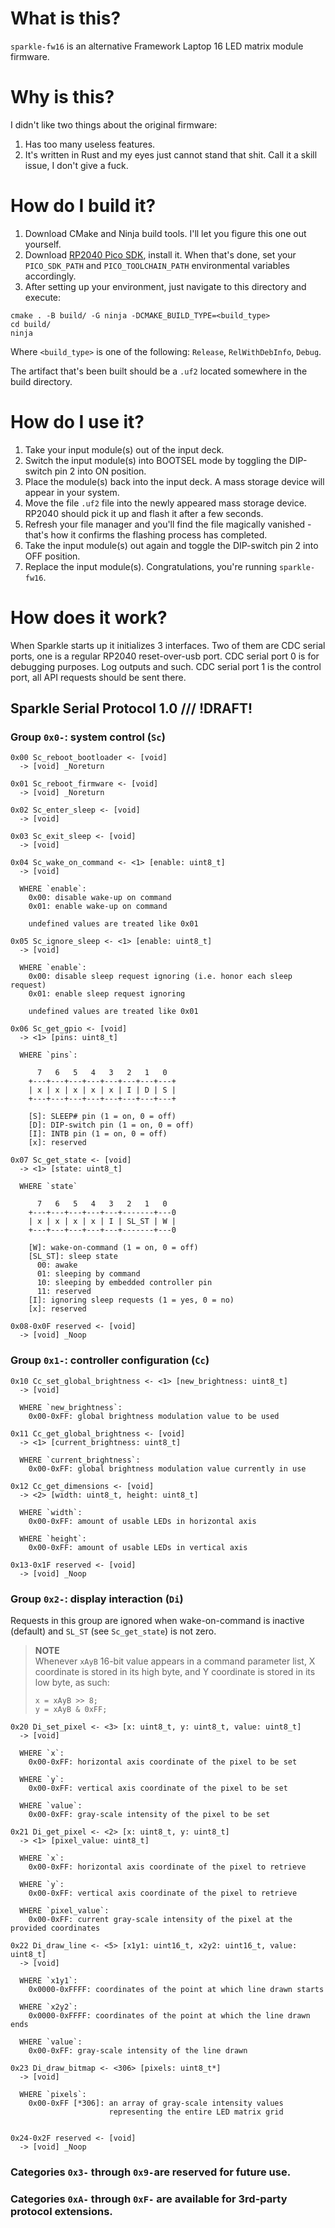 ﻿# What is this?
`sparkle-fw16` is an alternative Framework Laptop 16 LED matrix module firmware.

# Why is this?
I didn't like two things about the original firmware:
1. Has too many useless features.
2. It's written in Rust and my eyes just cannot stand that shit. 
   Call it a skill issue, I don't give a fuck.

# How do I build it?
1. Download CMake and Ninja build tools. I'll let you figure this one out yourself.
2. Download [RP2040 Pico SDK](https://github.com/raspberrypi/pico-sdk), install it. 
When that's done, set your `PICO_SDK_PATH` and `PICO_TOOLCHAIN_PATH` environmental 
variables accordingly.
3. After setting up your environment, just navigate to this directory and execute:
```
cmake . -B build/ -G ninja -DCMAKE_BUILD_TYPE=<build_type>
cd build/
ninja
```
Where `<build_type>` is one of the following: `Release`, `RelWithDebInfo`, `Debug`.

The artifact that's been built should be a `.uf2` located somewhere in the build 
directory.

# How do I use it?
1. Take your input module(s) out of the input deck.
2. Switch the input module(s) into BOOTSEL mode by toggling the DIP-switch pin 2 
   into ON position. 
3. Place the module(s) back into the input deck. A mass storage device will appear 
   in your system. 
4. Move the file `.uf2` file into the newly appeared mass storage device. RP2040 
   should pick it up and flash it after a few seconds.
5. Refresh your file manager and you'll find the
   file magically vanished - that's how it confirms the flashing process has completed.
6. Take the input module(s) out again and toggle the DIP-switch pin 2 into OFF position.
7. Replace the input module(s). Congratulations, you're running `sparkle-fw16`.

# How does it work?
When Sparkle starts up it initializes 3 interfaces. Two of them are CDC serial ports, one
is a regular RP2040 reset-over-usb port. CDC serial port 0 is for debugging purposes. Log 
outputs and such. CDC serial port 1 is the control port, all API requests should be sent
there.

## Sparkle Serial Protocol 1.0 /// !DRAFT!

### Group `0x0-`: system control (`Sc`)
```
0x00 Sc_reboot_bootloader <- [void]
  -> [void] _Noreturn
```

```
0x01 Sc_reboot_firmware <- [void]
  -> [void] _Noreturn
```

```
0x02 Sc_enter_sleep <- [void]
  -> [void]
  ```

```
0x03 Sc_exit_sleep <- [void]
  -> [void]
```

```
0x04 Sc_wake_on_command <- <1> [enable: uint8_t]
  -> [void]
  
  WHERE `enable`:
    0x00: disable wake-up on command
    0x01: enable wake-up on command
    
    undefined values are treated like 0x01
```

```
0x05 Sc_ignore_sleep <- <1> [enable: uint8_t]
  -> [void]
  
  WHERE `enable`:
    0x00: disable sleep request ignoring (i.e. honor each sleep request)
    0x01: enable sleep request ignoring
    
    undefined values are treated like 0x01
```

```
0x06 Sc_get_gpio <- [void]
  -> <1> [pins: uint8_t]
  
  WHERE `pins`:
    
      7   6   5   4   3   2   1   0
    +---+---+---+---+---+---+---+---+
    | x | x | x | x | x | I | D | S |
    +---+---+---+---+---+---+---+---+
    
    [S]: SLEEP# pin (1 = on, 0 = off)
    [D]: DIP-switch pin (1 = on, 0 = off)
    [I]: INTB pin (1 = on, 0 = off)
    [x]: reserved
```

```
0x07 Sc_get_state <- [void]
  -> <1> [state: uint8_t]
  
  WHERE `state`

      7   6   5   4   3   2   1   0
    +---+---+---+---+---+-------+---0
    | x | x | x | x | I | SL_ST | W |
    +---+---+---+---+---+-------+---0
    
    [W]: wake-on-command (1 = on, 0 = off)
    [SL_ST]: sleep state
      00: awake
      01: sleeping by command
      10: sleeping by embedded controller pin
      11: reserved
    [I]: ignoring sleep requests (1 = yes, 0 = no)
    [x]: reserved
```

```
0x08-0x0F reserved <- [void]
  -> [void] _Noop
```

### Group `0x1-`: controller configuration (`Cc`)
```
0x10 Cc_set_global_brightness <- <1> [new_brightness: uint8_t]  
  -> [void]
  
  WHERE `new_brightness`:
    0x00-0xFF: global brightness modulation value to be used
```

```
0x11 Cc_get_global_brightness <- [void]
  -> <1> [current_brightness: uint8_t]
  
  WHERE `current_brightness`:
    0x00-0xFF: global brightness modulation value currently in use
```

```
0x12 Cc_get_dimensions <- [void]
  -> <2> [width: uint8_t, height: uint8_t]
  
  WHERE `width`:
    0x00-0xFF: amount of usable LEDs in horizontal axis
    
  WHERE `height`:
    0x00-0xFF: amount of usable LEDs in vertical axis 
```

```
0x13-0x1F reserved <- [void]
  -> [void] _Noop
```

### Group `0x2-`: display interaction (`Di`)
Requests in this group are ignored when wake-on-command is inactive 
(default) and `SL_ST` (see `Sc_get_state`) is not zero.

> **NOTE**  
> Whenever `xAyB` 16-bit value appears in a command parameter list, 
> X coordinate is stored in its high byte, and Y coordinate is stored
> in its low byte, as such:
> ```
> x = xAyB >> 8;
> y = xAyB & 0xFF;
> ```

```
0x20 Di_set_pixel <- <3> [x: uint8_t, y: uint8_t, value: uint8_t]
  -> [void]
  
  WHERE `x`:
    0x00-0xFF: horizontal axis coordinate of the pixel to be set
  
  WHERE `y`:
    0x00-0xFF: vertical axis coordinate of the pixel to be set
    
  WHERE `value`:
    0x00-0xFF: gray-scale intensity of the pixel to be set
```

```
0x21 Di_get_pixel <- <2> [x: uint8_t, y: uint8_t]
  -> <1> [pixel_value: uint8_t]
  
  WHERE `x`:
    0x00-0xFF: horizontal axis coordinate of the pixel to retrieve
    
  WHERE `y`:
    0x00-0xFF: vertical axis coordinate of the pixel to retrieve
    
  WHERE `pixel_value`:
    0x00-0xFF: current gray-scale intensity of the pixel at the provided coordinates
```

```
0x22 Di_draw_line <- <5> [x1y1: uint16_t, x2y2: uint16_t, value: uint8_t]
  -> [void]
  
  WHERE `x1y1`:
    0x0000-0xFFFF: coordinates of the point at which line drawn starts
  
  WHERE `x2y2`:
    0x0000-0xFFFF: coordinates of the point at which the line drawn ends
    
  WHERE `value`:
    0x00-0xFF: gray-scale intensity of the line drawn
```

```
0x23 Di_draw_bitmap <- <306> [pixels: uint8_t*]
  -> [void]
  
  WHERE `pixels`:
    0x00-0xFF [*306]: an array of gray-scale intensity values 
                      representing the entire LED matrix grid
                      
```

```
0x24-0x2F reserved <- [void]
  -> [void] _Noop
```

### Categories `0x3-` through `0x9-`are reserved for future use.

### Categories `0xA-` through `0xF-` are available for 3rd-party protocol extensions.